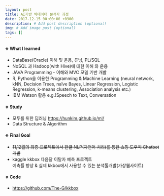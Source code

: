 ```yaml
---
layout: post
title: AI기반 빅데이터 분석자 과정
date: 2017-12-15 00:00:00 +0900
description: # Add post description (optional)
img: # Add image post (optional)
tags: []
---
```

#### ※ What I learned
- DataBase(Oracle) 이해 및 운용, 튜닝, PL/SQL
- NoSQL 과 Hadoop(with Hive)에 대한 이해 와 운용 <br>
- JAVA Programming - 이해와 MVC 모델 기반 개발 <br>
- R, Python을 이용한 Programming & Machine Learning (neural network, kNN, Decision Trees, naïve Bayes, Linear Regression, Logistic Regression, k-means clustering, Association analysis etc.) <br>
- IBM Watson 활용 e.g.)Speech to Text, Conversation <br>

#### ※ Study
- 모두를 위한 딥러닝 <a href="https://hunkim.github.io/ml/">https://hunkim.github.io/ml/</a> <br>
- Data Structure & Algorithm

#### ※ Final Goal
- <del>11,12월의 최종 프로젝트에서 한글 NLP(자연어 처리)를 통한 쇼핑 도우미 Chatbot 개발</del>
- kaggle kkbox 다음달 이탈자 예측 프로젝트 <br>
예측률 향상 & 실제 kkbox에서 사용할 수 있는 분석툴개발(가상웹사이트)

#### ※ Code
- <a href="https://github.com/The-G/kkbox">https://github.com/The-G/kkbox</a>
